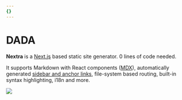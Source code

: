```yaml
---
{}
---
```

# DADA

**Nextra** is a [Next.js](https://nextjs.org) based static site generator. 0 lines of code needed.

It supports Markdown with React components ([MDX](/mdx)), automatically generated [sidebar and anchor links](/docs/anchors), file-system based routing, built-in syntax highlighting, i18n and more.

![](/demo.png)
